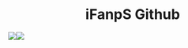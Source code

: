 <div align="center">
    <h1>iFanpS Github</h1>
</div>

<div align="center">
  <div style="display: flex; align-items: flex-start;">
    <img src="https://github-readme-stats.vercel.app/api/top-langs/?username=iFanpSGTS&layout=compact&show_icons=true&title_color=ffffff&icon_color=34abeb&text_color=daf7dc&bg_color=151515"/>
    <img src="https://github-readme-stats.vercel.app/api?username=iFanpSGTS&show_icons=true&title_color=ffffff&icon_color=34abeb&text_color=daf7dc&bg_color=151515" />
  </div>
</div>
